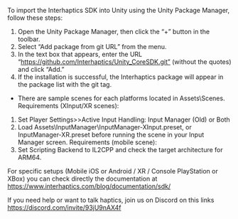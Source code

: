 To import the Interhaptics SDK into Unity using the Unity Package Manager, follow these steps:

1. Open the Unity Package Manager, then click the “+” button in the toolbar.
2. Select “Add package from git URL” from the menu.
3. In the text box that appears, enter the URL “https://github.com/Interhaptics/Unity_CoreSDK.git” (without the quotes) and click “Add.”
4. If the installation is successful, the Interhaptics package will appear in the package list with the git tag.

* There are sample scenes for each platforms located in Assets\Scenes.
Requirements (XInput/XR scenes): 
1. Set Player Settings>>Active Input Handling: Input Manager (Old) or Both
2. Load Assets\InputManager\InputManager-XInput.preset, or InputManager-XR.preset before running the scene in your Input Manager screen.
Requirements (mobile scene):
1. Set Scripting Backend to IL2CPP and check the target architecture for ARM64.

For specific setups (Mobile iOS or Android / XR / Console PlayStation or XBox) you can check directly the documentation at https://www.interhaptics.com/blog/documentation/sdk/

If you need help or want to talk haptics, join us on Discord on this links https://discord.com/invite/93jU9nAX4f
